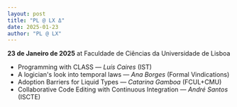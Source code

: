 ```yaml
---
layout: post
title: "PL @ LX Δ"
date: 2025-01-23
author: "PL @ LX"
---
```


**23 de Janeiro de 2025** at Faculdade de Ciências da Universidade de Lisboa

* Programming with CLASS — *Luís Caires* (IST)
* A logician's look into temporal laws — *Ana Borges* (Formal Vindications)
* Adoption Barriers for Liquid Types — *Catarina Gamboa* (FCUL+CMU)
* Collaborative Code Editing with Continuous Integration — *André Santos* (ISCTE)
